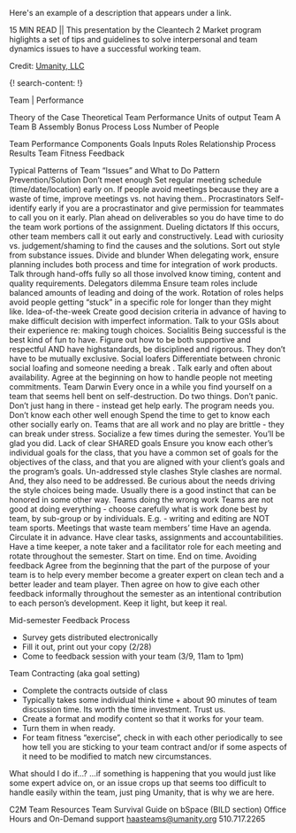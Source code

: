 Here's an example of a description that appears under a link.

15 MIN READ || This presentation by the Cleantech 2 Market program higlights a set of tips and guidelines to solve interpersonal and team dynamics issues to have a successful working team. 

Credit: [Umanity, LLC](https://www.linkedin.com/company-beta/10904324/)

{! search-content: !}

Team | Performance


Theory of the Case
Theoretical Team Performance
Units of output
Team A
Team B
Assembly Bonus
Process Loss
Number of People


Team Performance Components
Goals
Inputs
Roles
Relationship
Process
Results
Team Fitness
Feedback


Typical Patterns of Team “Issues” and What to Do
Pattern
Prevention/Solution
Don’t meet enough 
Set regular meeting schedule (time/date/location) early on. If people avoid meetings because they are a waste of time, improve meetings vs. not having them..
Procrastinators 
Self-identify early if you are a procrastinator and give permission for teammates to call you on it early. Plan ahead on deliverables so you do have time to do the team work portions of the assignment.
Dueling dictators 
If this occurs, other team members call it out early and constructively. Lead with curiosity vs. judgement/shaming to find the causes and the solutions. Sort out style from substance issues.
Divide and blunder 
When delegating work, ensure planning includes both process and time for integration of work products. Talk through hand-offs fully so all those involved know timing, content and quality requirements.
Delegators dilemma 
Ensure team roles include balanced amounts of leading and doing of the work. Rotation of roles helps avoid people getting “stuck” in a specific role for longer than they might like.
Idea-of-the-week 
Create good decision criteria in advance of having to make difficult decision with imperfect information. Talk to your GSIs about their experience re: making tough choices.
Socialitis 
Being successful is the best kind of fun to have. Figure out how to be both supportive and respectful AND have highstandards, be disciplined and rigorous. They don’t have to be mutually exclusive.
Social loafers 
Differentiate between chronic social loafing and someone needing a break . Talk early and often about availability. Agree at the beginning on how to handle people not meeting commitments.
Team Darwin 
Every once in a while you find yourself on a team that seems hell bent on self-destruction. Do two things. Don’t panic. Don’t just hang in there - instead get help early. The program needs you.
Don’t know each other well enough 
Spend the time to get to know each other socially early on. Teams that are all work and no play are brittle - they can break under stress. Socialize a few times during the semester. You’ll be glad you did.
Lack of clear SHARED goals 
Ensure you know each other’s individual goals for the class, that you have a common set of goals for the objectives of the class, and that you are aligned with your client’s goals and the program’s goals.
Un-addressed style clashes 
Style clashes are normal. And, they also need to be addressed. Be curious about the needs driving the style choices being made. Usually there is a good instinct that can be honored in some other way.
Teams doing the wrong work 
Teams are not good at doing everything - choose carefully what is work done best by team, by sub-group or by individuals. E.g. - writing and editing are NOT team sports.
Meetings that waste team members’ time 
Have an agenda. Circulate it in advance. Have clear tasks, assignments and accountabilities. Have a time keeper, a note taker and a facilitator role for each meeting and rotate throughout the semester. Start on time. End on time. 
Avoiding feedback
Agree from the beginning that the part of the purpose of your team is to help every member become a greater expert on clean tech and a better leader and team player. Then agree on how to give each other feedback informally throughout the semester as an intentional contribution to each person’s development. Keep it light, but keep it real.


Mid-semester Feedback Process
* Survey gets distributed electronically
* Fill it out, print out your copy (2/28)
* Come to feedback session with your team (3/9, 11am to 1pm)


Team Contracting (aka goal setting)
* Complete the contracts outside of class
* Typically takes some individual think time + about 90 minutes of team discussion time. Its worth the time investment. Trust us.
* Create a format and modify content so that it works for your team.
* Turn them in when ready.
* For team fitness “exercise”, check in with each other periodically to see how tell you are sticking to your team contract and/or if some aspects of it need to be modified to match new circumstances.


What should I do if...?
...if something is happening that you would just like some expert advice on, or an issue crops up that seems too difficult to handle easily within the team, just ping Umanity, that is why we are here.



C2M Team Resources
Team Survival Guide on bSpace (BILD section)
Office Hours and On-Demand support
haasteams@umanity.org
510.717.2265
